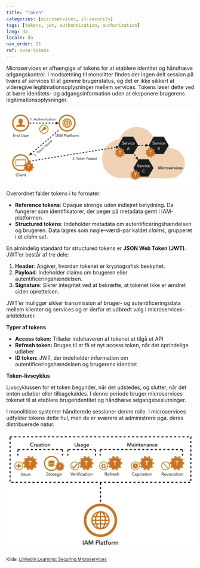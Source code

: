 ```yaml
---
title: "Token"
categories: [microservices, it-security]
tags: [tokens, jwt, authentication, authorization]
lang: da
locale: da
nav_order: 21
ref: note-tokens
---
```

Microservices er afhængige af tokens for at etablere identitet og håndhæve adgangskontrol. I modsætning til monolitter findes der ingen delt session på tværs af services til at gemme brugerstatus, og det er ikke sikkert at videregive legitimationsoplysninger mellem services. Tokens løser dette ved at bære identitets- og adgangsinformation uden at eksponere brugerens legitimationsoplysninger.

![Tokens](../../../assets/images/notes/token-based-security-standards/token/token-overview.png)

Overordnet falder tokens i to formater:

- **Reference tokens**: Opaque strenge uden indlejret betydning. De fungerer som identifikatorer, der peger på metadata gemt i IAM-platformen.  
- **Structured tokens**: Indeholder metadata om autentificeringshændelsen og brugeren. Data lagres som nøgle–værdi-par kaldet *claims*, grupperet i et *claim set*.  

En almindelig standard for structured tokens er **JSON Web Token (JWT)**. JWT’er består af tre dele:

1. **Header**: Angiver, hvordan tokenet er kryptografisk beskyttet.  
2. **Payload**: Indeholder claims om brugeren eller autentificeringshændelsen.  
3. **Signature**: Sikrer integritet ved at bekræfte, at tokenet ikke er ændret siden oprettelsen.  

JWT’er muliggør sikker transmission af bruger- og autentificeringsdata mellem klienter og services og er derfor et udbredt valg i microservices-arkitekturer.

**Typer af tokens**

- **Access token:** Tillader indehaveren af tokenet at tilgå et API  
- **Refresh token:** Bruges til at få et nyt access token, når det oprindelige udløber  
- **ID token:** JWT, der indeholder information om autentificeringshændelsen og brugerens identitet  

**Token-livscyklus**

Livscyklussen for et token begynder, når det udstedes, og slutter, når det enten udløber eller tilbagekaldes. I denne periode bruger microservices tokenet til at etablere brugeridentitet og håndhæve adgangsbeslutninger.

I monolitiske systemer håndterede sessioner denne rolle. I microservices udfylder tokens dette hul, men de er sværere at administrere pga. deres distribuerede natur.

![Token Lifecycle](../../../assets/images/notes/token-based-security-standards/token/token-lifecycle.png)

<small> Kilde: [LinkedIn Learning: Securing Microservices](https://www.linkedin.com/learning/microservices-security/securing-microservices?contextUrn=urn%3Ali%3AlyndaLearningPath%3A645bcd56498e6459e79b3c71&resume=false&u=57075649)</small>